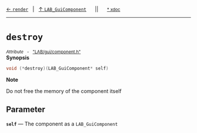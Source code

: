 [&#8592; `render`](LAB--gui--lab_guicomponent--render.md)&nbsp;&nbsp;&nbsp;|&nbsp;&nbsp;&nbsp;[&#8593; `LAB_GuiComponent`](LAB--gui--lab_guicomponent.md)&nbsp;&nbsp;&nbsp;&nbsp;&nbsp;&nbsp;||&nbsp;&nbsp;&nbsp;&nbsp;&nbsp;&nbsp;<small>[\* xdoc](../xdoc/LAB/gui.xmd#L105)</small>
***

# `destroy`
<small>*Attribute* &nbsp; - &nbsp; ["LAB/gui/component.h"](../include/LAB/gui/component.h)</small>  
**Synopsis**

```cpp
void (*destroy)(LAB_GuiComponent* self)
```

**Note**  

Do not free the memory of the component itself


## Parameter
**`self`** &#8213; The component as a `LAB_GuiComponent`  
